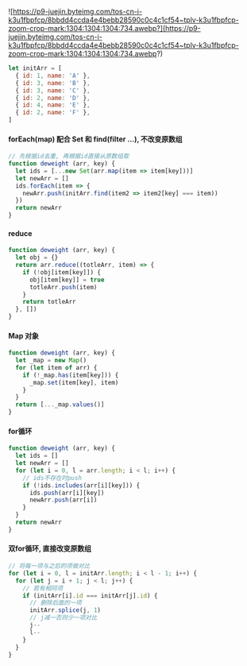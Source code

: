 ![https://p9-juejin.byteimg.com/tos-cn-i-k3u1fbpfcp/8bbdd4ccda4e4bebb28590c0c4c1cf54~tplv-k3u1fbpfcp-zoom-crop-mark:1304:1304:1304:734.awebp?](https://p9-juejin.byteimg.com/tos-cn-i-k3u1fbpfcp/8bbdd4ccda4e4bebb28590c0c4c1cf54~tplv-k3u1fbpfcp-zoom-crop-mark:1304:1304:1304:734.awebp?)

```js
let initArr = [
  { id: 1, name: 'A' },
  { id: 3, name: 'B' },
  { id: 3, name: 'C' },
  { id: 2, name: 'D' },
  { id: 4, name: 'E' },
  { id: 2, name: 'F' },
]
```

#### forEach(map) 配合 Set 和 find(filter ...), 不改变原数组

```js
// 先根据id去重, 再根据id直接从原数组取
function deweight (arr, key) {
  let ids = [...new Set(arr.map(item => item[key]))]
  let newArr = []
  ids.forEach(item => {
    newArr.push(initArr.find(item2 => item2[key] === item))
  })
  return newArr
}
```

#### reduce

```js
function deweight (arr, key) {
  let obj = {}
  return arr.reduce((totleArr, item) => {
    if (!obj[item[key]]) {
      obj[item[key]] = true
      totleArr.push(item)
    }
    return totleArr
  }, [])
}
```

#### Map 对象

```js
function deweight (arr, key) {
  let _map = new Map()
  for (let item of arr) {
    if (!_map.has(item[key])) {
      _map.set(item[key], item)
    }
  }
  return [..._map.values()]
}
```

#### for循环

```js
function deweight (arr, key) {
  let ids = []
  let newArr = []
  for (let i = 0, l = arr.length; i < l; i++) {
    // ids不存在时push
    if (!ids.includes(arr[i][key])) {
      ids.push(arr[i][key])
      newArr.push(arr[i])
    }
  }
  return newArr
}
```

#### 双for循环, 直接改变原数组

```js
// 将每一项与之后的项做对比
for (let i = 0, l = initArr.length; i < l - 1; i++) {
  for (let j = i + 1; j < l; j++) {
    // 若有相同项
    if (initArr[i].id === initArr[j].id) {
      // 删除后面的一项
      initArr.splice(j, 1)
      // j减一否则少一项对比
      j--
      l--
    }
  }
}
```
